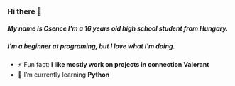 ### Hi there 👋
##### My name is Csence I'm a 16 years old high school student from Hungary.
##### I'm a beginner at programing, but I love what I'm doing.
- ⚡ Fun fact: **I like mostly work on projects in connection Valorant**
- 🌱 I’m currently learning **Python**
<!--
**Csence/Csence** is a ✨ _special_ ✨ repository because its `README.md` (this file) appears on your GitHub profile.

Here are some ideas to get you started:

- 🔭 I’m currently working on ...
- 🌱 I’m currently learning ...
- 👯 I’m looking to collaborate on ...
- 🤔 I’m looking for help with ...
- 💬 Ask me about ...
- 📫 How to reach me: ...
- 😄 Pronouns: ...
 
-->
